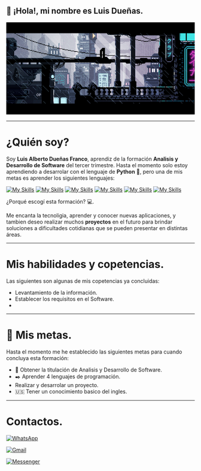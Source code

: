 ## :wave: ¡Hola!, mi nombre es Luis Dueñas.
  
![Texto alternativo](4d1678e171347c4402c231dad0394f0f.gif)

---
# ¿Quién soy?
Soy **Luis Alberto Dueñas Franco**, aprendiz de la formación **Analisis y Desarrollo de Software** del tercer trimestre. Hasta el momento solo estoy aprendiendo a desarrolar con el lenguaje de **Python** :snake:, pero una de mis metas es aprender los siguientes lenguajes:

[![My Skills](https://skillicons.dev/icons?i=py)](https://skillicons.dev)
[![My Skills](https://skillicons.dev/icons?i=cs)](https://skillicons.dev) 
[![My Skills](https://skillicons.dev/icons?i=java)](https://skillicons.dev) 
[![My Skills](https://skillicons.dev/icons?i=javascript)](https://skillicons.dev) 
[![My Skills](https://skillicons.dev/icons?i=cpp)](https://skillicons.dev) 
[![My Skills](https://skillicons.dev/icons?i=html)](https://skillicons.dev) 

¿Porqué escogí esta formación? :computer:.

Me encanta la tecnoligia, aprender y conocer nuevas aplicaciones, y tambien deseo realizar muchos **proyectos** en el futuro para brindar soluciones a dificultades cotidianas que se pueden presentar en distintas áreas.

---
# Mis habilidades y copetencias.

Las siguientes son algunas de mis copetencias ya concluidas:

* Levantamiento de la información.
* Establecer los requisitos en el Software.
* 

---
# :checkered_flag: Mis metas.
Hasta el momento me he establecido las siguientes metas para cuando concluya esta formación:

* :page_with_curl: Obtener la titulación de Analisis y Desarrollo de Software.
* :black_nib: Aprender 4 lenguajes de programación.
* Realizar y desarrolar un proyecto.
* :us: Tener un conocimiento basico del ingles.

---
# Contactos.
[![WhatsApp](https://img.shields.io/badge/WhatsApp-25D366?style=for-the-badge&logo=whatsapp&logoColor=white)](https://wa.me/573044814774?text=Hola%20👋.%20Acabo%20de%20ver%20tu%20perfil%20y%20me%20gustar%C3%ADa%20hablar%20contigo.)

[![Gmail](https://img.shields.io/badge/Gmail-D14836?style=for-the-badge&logo=gmail&logoColor=white)](mailto:luis.a.d.f.beto@gmail.com?subject=Intento%20de%20contacto&body=hola%20%F0%9F%91%8B.%20Acabo%20de%20ver%20tu%20perfil%20de%20GitHub%20y%20estoy%20interesado%20en%20hablar%20contigo.)

[![Messenger](https://img.shields.io/badge/Messenger-00B2FF?style=for-the-badge&logo=messenger&logoColor=white)](https://m.me/https://m.me/https://m.me/luis.duenas08)
